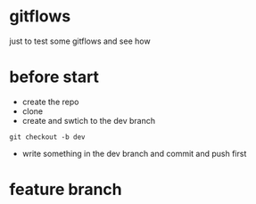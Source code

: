 # gitflows
just to test some gitflows and see how


# before start

* create the repo
* clone
* create and swtich to the dev branch

```
git checkout -b dev
```

* write something in the dev branch and commit and push first

# feature branch

